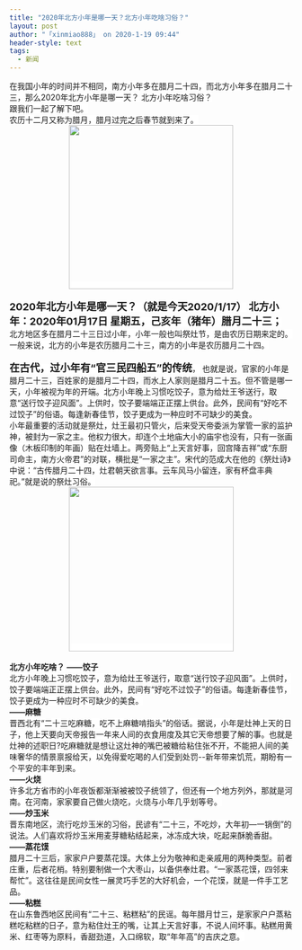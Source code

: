 ```yaml
---
title: "2020年北方小年是哪一天？北方小年吃啥习俗？"
layout: post
author: "「xinmiao888」 on 2020-1-19 09:44"
header-style: text
tags:
  - 新闻
---
```


<head></head>
<body>
 <font color="#191919"><font style="background-color:white"><font face="arial, tahoma, &amp;quot">在我国小年的时间并不相同，南方小年多在腊月二十四，而北方小年多在腊月二十三，那么2020年北方小年是哪一天？</font></font></font>
 <font color="#191919"><font style="background-color:white"><font face="arial, tahoma, &amp;quot">北方小年吃啥习俗？</font></font></font>
 <br> 
 <font color="#191919"><font style="background-color:white"><font face="arial, tahoma, &amp;quot">跟我们一起了解下吧。</font></font></font>
 <br> 
 <font color="#191919"><font style="background-color:white"><font face="arial, tahoma, &amp;quot">农历十二月又称为腊月，腊月过完之后春节就到来了。</font></font></font> 
 <div align="center"> 
  <font color="#191919"><font face="arial, tahoma, &amp;quot"><font style="background-color:white"><img height="292" src="http://static.k366.com/uploads/allimg/191226/3-19122611204T14.jpg"></font></font></font> 
 </div>
 <br> 
 <strong><font style="background-color:white"><font size="4">2020年北方小年是哪一天？（就是今天2020/1/17）</font></font></strong>
 <font style="background-color:white"><strong><font size="4">北方小年：2020年01月17日 星期五，己亥年（猪年）腊月二十三；</font></strong></font>
 <br> 
 <font style="background-color:white">北方地区多在腊月二十三日过小年，小年一般也叫祭灶节，是由农历日期来定的。一般来说，北方的小年是农历腊月二十三，南方的小年是农历腊月二十四。</font>
 <br> 
 <font style="background-color:white"><br> <strong><font size="4">在古代，过小年有“官三民四船五”的传统</font></strong>，</font>
 <font color="#191919"><font face="arial, tahoma, &amp;quot">也就是说，官家的小年是腊月二十三，百姓家的是腊月二十四，而水上人家则是腊月二十五。但不管是哪一天，小年被视为年的开端。北方小年晚上习惯吃饺子，意为给灶王爷送行，取意“送行饺子迎风面”。上供时，饺子要端端正正摆上供台。此外，民间有“好吃不过饺子”的俗语。每逢新春佳节，饺子更成为一种应时不可缺少的美食。</font></font>
 <br> 
 <font style="background-color:white">小年最重要的活动就是祭灶，灶王最初只管火，后来受天帝委派为掌管一家的监护神，被封为一家之主。他权力很大，却连个土地庙大小的庙宇也没有，只有一张画像（木板印制的年画）贴在灶墙上。两旁贴上“上天言好事，回宫降吉祥”或“东厨司命主，南方火帝君”的对联，横批是“一家之主”。宋代的范成大在他的《祭灶诗》中说：“古传腊月二十四，灶君朝天欲言事。云车风马小留连，家有杯盘丰典祀。”就是说的祭灶习俗。</font> 
 <div align="center"> 
  <font color="#191919"><font face="arial, tahoma, &amp;quot"><font style="background-color:white"><img height="293" src="http://static.k366.com/uploads/allimg/191226/3-19122611294O61.jpg"></font></font></font> 
 </div>
 <br> 
 <strong><font style="background-color:white">北方小年吃啥？</font></strong>
 <font style="background-color:white"><strong>——饺子</strong><br> 北方小年晚上习惯吃饺子，意为给灶王爷送行，取意“送行饺子迎风面”。上供时，饺子要端端正正摆上供台。此外，民间有“好吃不过饺子”的俗语。每逢新春佳节，饺子更成为一种应时不可缺少的美食。<br> <strong>——麻糖</strong><br> 晋西北有“二十三吃麻糖，吃不上麻糖啃指头”的俗话。据说，小年是灶神上天的日子，他上天要向天帝报告一年来人间的衣食用度及其它天帝想要了解的事。也就是灶神的述职日?吃麻糖就是想让这灶神的嘴巴被糖给粘住张不开，不能把人间的美味奢华的情景禀报给天，以免得爱吃喝的人们受到处罚--新年带来饥荒，期盼有一个平安的丰年到来。<br> <strong>——火烧</strong><br> 许多北方省市的小年夜饭都渐渐被被饺子统领了，但还有一个地方列外，那就是河南。在河南，家家要自己做火烧吃，火烧与小年几乎划等号。<br> <strong>——炒玉米</strong><br> 晋东南地区，流行吃炒玉米的习俗，民谚有“二十三，不吃炒，大年初—一锅倒”的说法。人们喜欢将炒玉米用麦芽糖粘结起来，冰冻成大块，吃起来酥脆香甜。<br> <strong>——蒸花馍</strong><br> 腊月二十三后，家家户户要蒸花馍。大体上分为敬神和走亲戚用的两种类型。前者庄重，后者花梢。特别要制做一个大枣山，以备供奉灶君。“一家蒸花馍，四邻来帮忙”。这往往是民间女性一展灵巧手艺的大好机会，一个花馍，就是一件手工艺品。<br> <strong>——粘糕</strong><br> 在山东鲁西地区民间有“二十三、粘糕粘”的民谣。每年腊月廿三，是家家户户蒸粘糕吃粘糕的日子，意为粘住灶王的嘴，让其上天言好事，不说人间坏事。粘糕用黄米、红枣等为原料，香甜劲道，入口绵软，取“年年高”的吉庆之意。</font>
 <br> 
 <br>
</body>


